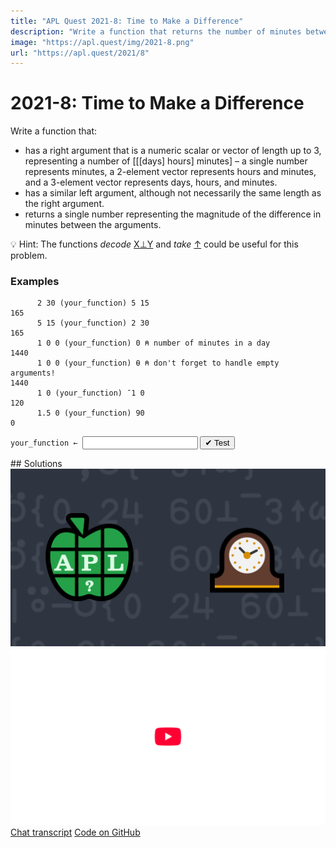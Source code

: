 ```yaml
---
title: "APL Quest 2021-8: Time to Make a Difference"
description: "Write a function that returns the number of minutes between two timestamps."
image: "https://apl.quest/img/2021-8.png"
url: "https://apl.quest/2021/8"
---
```


# <span class=s>2021-</span>8: Time to Make a Difference

<!-- Write a function that returns the number of minutes between two timestamps. -->

Write a function that:

- has a right argument that is a numeric scalar or vector of length up to 3, representing a number of [[[days] hours] minutes] – a single number represents minutes, a 2-element vector represents hours and minutes, and a 3-element vector represents days, hours, and minutes.
- has a similar left argument, although not necessarily the same length as the right argument.
- returns a single number representing the magnitude of the difference in minutes between the arguments.

💡 Hint: The functions <em>decode</em> <a href="https://help.dyalog.com/latest/#Language/Primitive%20Functions/Decode.htm" class="language-APL" target="_blank">X⊥Y</a> and <em>take</em> <a href="https://help.dyalog.com/latest/#Language/Primitive%20Functions/Take.htm" class="language-APL" target="_blank">↑</a>  could be useful for this problem.

### Examples

```APL
      2 30 (your_function) 5 15
165
      5 15 (your_function) 2 30
165
      1 0 0 (your_function) 0 ⍝ number of minutes in a day
1440
      1 0 0 (your_function) ⍬ ⍝ don't forget to handle empty arguments!
1440
      1 0 (your_function) ¯1 0
120
      1.5 0 (your_function) 90
0
```
<div class="pdiv">
  <code onclick="p_Input.focus()">your_function ← </code><input id="p_Input" autocomplete="off" spellcheck="false" oninput="this.parentElement.querySelector`button`.disabled=false;localStorage.setItem(window.location.pathname,this.value)" onkeypress="subm(event)">
  <button onclick="alert$.next`Testing…`;submitSolution`p`" class="md-button md-button--primary">&#x2714; Test</button>
</div>
<blockquote id="p_Output"></blockquote>
## Solutions
<div onclick="play(this)" title="Video on YouTube" class="yt">
<img alt="Video Thumbnail" src="../../img/2021-8.png">
<img alt="YouTube" src="../../img/yt-big.png">
</div>
<a href="https://chat.stackexchange.com/transcript/52405?m=64533505#64533505" target="_blank" class="md-button md-button--primary">Chat transcript</a>
<a href="https://github.com/abrudz/apl_quest/tree/main/2021/8.apl" target="_blank" class="md-button md-button--primary right">Code on GitHub</a>

<script>
    testCases={"a":[["2 30","5 15"],["5 15","2 30"],["1 0 0","0"],["1 0","¯1 0"],["1.5 0","90"],["¯100+?1⍴200","¯100+?1⍴200"],["¯100+?1⍴200","¯100+?2⍴200"],["¯100+?1⍴200","¯100+?3⍴200"],["¯100+?1⍴200","¯100+?⍬⍴200"],["¯100+?2⍴200","¯100+?1⍴200"],["¯100+?2⍴200","¯100+?2⍴200"],["¯100+?2⍴200","¯100+?3⍴200"],["¯100+?2⍴200","¯100+?⍬⍴200"],["¯100+?3⍴200","¯100+?1⍴200"],["¯100+?3⍴200","¯100+?2⍴200"],["¯100+?3⍴200","¯100+?3⍴200"],["¯100+?3⍴200","¯100+?⍬⍴200"],["¯100+?⍬⍴200","¯100+?1⍴200"],["¯100+?⍬⍴200","¯100+?2⍴200"],["¯100+?⍬⍴200","¯100+?3⍴200"],["¯100+?⍬⍴200","¯100+?⍬⍴200"]],"b":[["⍬","¯100+?1⍴200"],["⍬","¯100+?2⍴200"],["⍬","¯100+?3⍴200"],["⍬","¯100+?⍬⍴200"],["¯100+?1⍴200","⍬"],["¯100+?2⍴200","⍬"],["¯100+?3⍴200","⍬"],["¯100+?3⍴200","⍬"],["⍬","⍬"]],"f":"{|-/(0 24 60⊥¯3∘↑)¨⍺⍵}","p":","}
    p_Input.value=localStorage.getItem(window.location.pathname)
    play=e=>e.outerHTML=`<iframe src="https://www.youtube.com/embed/hQFMjRPFioI?list=PLYKQVqyrAEj9wDIUyLDGtDAFTKY38BUMN&autoplay=1" title="<span class=s>2021-</span>8: Time to Make a Difference (APL Quest 2021-8)" frameborder="0" allow="accelerometer; autoplay; clipboard-write; encrypted-media; gyroscope; picture-in-picture; web-share" referrerpolicy="strict-origin-when-cross-origin" allowfullscreen></iframe>`
</script>
